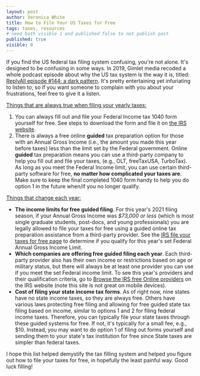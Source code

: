 ```yaml
---
layout: post
author: Veronica White
title: How to File Your US Taxes for Free
tags: taxes, resources
# need both visible 1 and published false to not publish post
published: true
visible: 0
---
```


If you find the US federal tax filing system confusing, you're not alone. It's designed to be confusing in some ways. In 2019, Gimlet media recoded a whole podcast episode about why the US tax system is the way it is, titled: [ReplyAll episode #144: a dark pattern](https://gimletmedia.com/shows/reply-all/6nhgol). It's pretty entertaining yet infuriating to listen to, so if you want someone to complain with you about your frustrations, feel free to give it a listen.

<u> Things that are always true when filing your yearly taxes: </u>
1. You can always fill out and file your Federal Income tax 1040 form yourself for free. See steps to download the form and file it on [the IRS website](https://www.irs.gov/e-file-providers/free-file-fillable-forms). 
2. There is always a free online **guided** tax preparation option for those with an Annual Gross Income (i.e., the amount you made this year before taxes) less than the limit set by the Federal government. Online **guided** tax preparation means you can use a third-party company to help you fill out and file your taxes, 
(e.g., OLT, freeTaxUSA, TurboTax). As long as you meet the Federal Income limit, you can use certain third-party software for free, **no matter how complicated your taxes are**. Make sure to keep the final completed 1040 form handy to help you do option 1 in the future when/if you no longer qualify.

<u> Things that change each year: </u>
- **The income limits for free guided filing**. For this year's 2021 filing season, if your Annual Gross Income was *$73,000 or less* (which is most single graduate students, post-docs, and young professionals) you are legally allowed to file your taxes for free using a guided online tax preparation assistance from a third-party provider. See the [IRS file your taxes for free page](https://www.irs.gov/filing/free-file-do-your-federal-taxes-for-free) to determine if you qualify for this year's set Federal Annual Gross Income Limit.
- **Which companies are offering free guided filing each year**. Each third-party provider also has their own income or restrictions based on age or military status, but there will always be at least one provider you can use if you meet the set Federal income limit. To see this year's providers and their qualification criteria, go to [Browse the IRS free Online providers](https://apps.irs.gov/app/freeFile/browse-all-offers/) on the IRS website (note this site is not great on mobile devices).
- **Cost of filing your state income tax forms**. As of right now, nine states have no state income taxes, so they are always free. Others have various laws protecting free filing and allowing for free guided state tax filing based on income, similar to options 1 and 2 for filing federal income taxes. Therefore, you can typically file your state taxes through these guided systems for free. If not, it's typically for a small fee, e.g., $10. Instead, you may want to do option 1 of filing out forms yourself and sending them to your state's tax institution for free since State taxes are simpler than federal taxes.  

I hope this list helped demystify the tax filling system and helped you figure out how to file your taxes for free, in hopefully the least painful way. Good luck filling! 

<!-- (https://www.olt.com/main/oltfree/default.asp)[https://www.olt.com/main/oltfree/default.asp]  -->


